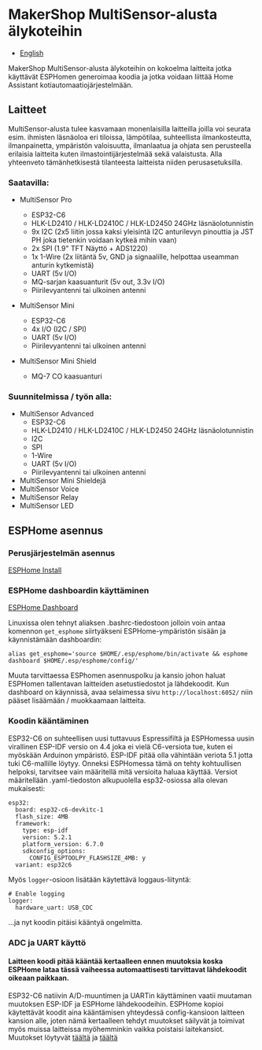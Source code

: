 # MakerShop MultiSensor-alusta älykoteihin

- [English](./README.md)

MakerShop MultiSensor-alusta älykoteihin on kokoelma laitteita jotka käyttävät ESPHomen generoimaa koodia ja jotka voidaan liittää Home Assistant kotiautomaatiojärjestelmään.

## Laitteet

MultiSensor-alusta tulee kasvamaan monenlaisilla laitteilla joilla voi seurata esim. ihmisten läsnäoloa eri tiloissa, lämpötilaa, suhteellista ilmankosteutta, ilmanpainetta, ympäristön valoisuutta, ilmanlaatua ja ohjata sen perusteella erilaisia laitteita kuten ilmastointijärjestelmää sekä valaistusta. Alla yhteenveto tämänhetkisestä tilanteesta laitteista niiden perusasetuksilla.

### Saatavilla:
- MultiSensor Pro
  - ESP32-C6
  - HLK-LD2410 / HLK-LD2410C / HLK-LD2450 24GHz läsnäolotunnistin
  - 9x I2C (2x5 liitin jossa kaksi yleisintä I2C anturilevyn pinouttia ja JST PH joka tietenkin voidaan kytkeä mihin vaan)
  - 2x SPI (1.9" TFT Näyttö + ADS1220)
  - 1x 1-Wire (2x liitäntä 5v, GND ja signaalille, helpottaa useamman anturin kytkemistä)
  - UART (5v I/O)
  - MQ-sarjan kaasuanturit (5v out, 3.3v I/O)
  - Piirilevyantenni tai ulkoinen antenni
 
- MultiSensor Mini
  - ESP32-C6
  - 4x I/O (I2C / SPI)
  - UART (5v I/O)
  - Piirilevyantenni tai ulkoinen antenni

- MultiSensor Mini Shield
  - MQ-7 CO kaasuanturi
 
### Suunnitelmissa / työn alla:
- MultiSensor Advanced
  - ESP32-C6
  - HLK-LD2410 / HLK-LD2410C / HLK-LD2450 24GHz läsnäolotunnistin
  - I2C
  - SPI
  - 1-Wire
  - UART (5v I/O)
  - Piirilevyantenni tai ulkoinen antenni
- MultiSensor Mini Shieldejä
- MultiSensor Voice
- MultiSensor Relay
- MultiSensor LED

## ESPHome asennus

### Perusjärjestelmän asennus
[ESPHome Install](https://esphome.io/guides/installing_esphome.html)

### ESPHome dashboardin käyttäminen
[ESPHome Dashboard](https://esphome.io/guides/getting_started_command_line.html#bonus-esphome-dashboard)

Linuxissa olen tehnyt aliaksen .bashrc-tiedostoon jolloin voin antaa komennon `get_esphome` siirtyäkseni ESPHome-ympäristön sisään ja käynnistämään dashboardin:

```
alias get_esphome='source $HOME/.esp/esphome/bin/activate && esphome dashboard $HOME/.esp/esphome/config/'
```

Muuta tarvittaessa ESPhomen asennuspolku ja kansio johon haluat ESPHomen tallentavan laitteiden asetustiedostot ja lähdekoodit. Kun dashboard on käynnissä, avaa selaimessa sivu `http://localhost:6052/` niin pääset lisäämään / muokkaamaan laitteita.

### Koodin kääntäminen

ESP32-C6 on suhteellisen uusi tuttavuus Espressifiltä ja ESPHomessa uusin virallinen ESP-IDF versio on 4.4 joka ei vielä C6-versiota tue, kuten ei myöskään Arduinon ympäristö. ESP-IDF pitää olla vähintään veriota 5.1 jotta tuki C6-mallille löytyy. Onneksi ESPHomessa tämä on tehty kohtuullisen helpoksi, tarvitsee vain määritellä mitä versioita haluaa käyttää. Versiot määritellään .yaml-tiedoston alkupuolella esp32-osiossa alla olevan mukaisesti:

```
esp32:
  board: esp32-c6-devkitc-1
  flash_size: 4MB
  framework:
    type: esp-idf
    version: 5.2.1
    platform_version: 6.7.0
    sdkconfig_options:
      CONFIG_ESPTOOLPY_FLASHSIZE_4MB: y
  variant: esp32c6
```

Myös `logger`-osioon lisätään käytettävä loggaus-liityntä:
```
# Enable logging
logger:
  hardware_uart: USB_CDC
```

...ja nyt koodin pitäisi kääntyä ongelmitta.

### ADC ja UART käyttö

#### Laitteen koodi pitää kääntää kertaalleen ennen muutoksia koska ESPHome lataa tässä vaiheessa automaattisesti tarvittavat lähdekoodit oikeaan paikkaan.

ESP32-C6 natiivin A/D-muuntimen ja UARTin käyttäminen vaatii muutaman muutoksen ESP-IDF ja ESPHome lähdekoodeihin. ESPHome kopioi käytettävät koodit aina kääntämisen yhteydessä config-kansioon laitteen kansion alle, joten nämä kertaalleen tehdyt muutokset säilyvät ja toimivat myös muissa laitteissa myöhemminkin vaikka poistaisi laitekansiot. Muutokset löytyvät [täältä](https://github.com/makershopfi/smarthome/tree/main/.platformio/packages/framework-espidf/components/esp_adc/deprecated) ja [täältä](https://github.com/makershopfi/smarthome/tree/main/esphome/lib/python3.12/site-packages/esphome/components)
